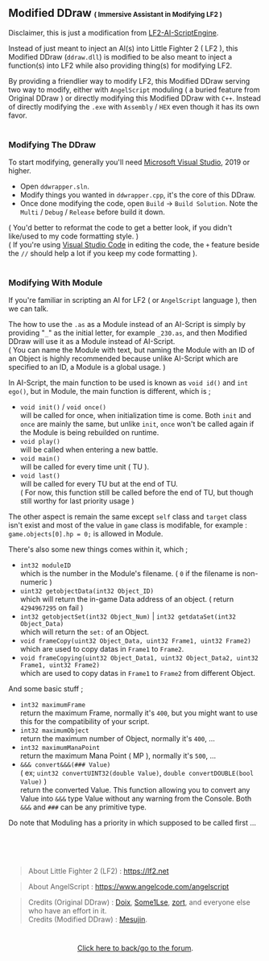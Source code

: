 ## Modified DDraw <font size="2">( Immersive Assistant in Modifying LF2 )</font>
Disclaimer, this is just a modification from [LF2-AI-ScriptEngine](https://github.com/zort/lf2-ai-scriptengine). <br/>

Instead of just meant to inject an AI(s) into Little Fighter 2 ( LF2 ), this Modified DDraw (`ddraw.dll`) is modified to be also meant to inject a function(s) into LF2 while also providing thing(s) for modifying LF2. <br/>

By providing a friendlier way to modify LF2, this Modified DDraw serving two way to modify, either with `AngelScript` moduling ( a buried feature from Original DDraw ) or directly modifying this Modified DDraw with `C++`. Instead of directly modifying the `.exe` with `Assembly` / `HEX` even though it has its own favor. <br/>
<br/>

### Modifying The DDraw
To start modifying, generally you'll need [Microsoft Visual Studio](https://visualstudio.microsoft.com/), 2019 or higher. <br/>

- Open `ddwrapper.sln`. <br/>
- Modify things you wanted in `ddwrapper.cpp`, it's the core of this DDraw. <br/>
- Once done modifying the code, open `Build` -> `Build Solution`. Note the `Multi` / `Debug` / `Release` before build it down. <br/>

( You'd better to reformat the code to get a better look, if you didn't like/used to my code formatting style. )<br/>
( If you're using [Visual Studio Code](https://code.visualstudio.com/) in editing the code, the `+` feature beside the `//` should help a lot if you keep my code formatting ).
<br/>
<br/>

### Modifying With Module
If you're familiar in scripting an AI for LF2 ( or `AngelScript` language ), then we can talk.

The how to use the `.as` as a Module instead of an AI-Script is simply by providing "`_`" as the initial letter, for example `_230.as`, and then Modified DDraw will use it as a Module instead of AI-Script. <br/>
( You can name the Module with text, but naming the Module with an ID of an Object is highly recommended because unlike AI-Script which are specified to an ID, a Module is a global usage. ) <br/>

In AI-Script, the main function to be used is known as `void id()` and `int ego()`, but in Module, the main function is different, which is ; <br/>

- `void init()` / `void once()` <br/>
  will be called for once, when initialization time is come. Both `init` and `once` are mainly the same, but unlike `init`, `once` won't be called again if the Module is being rebuilded on runtime.
- `void play()` <br/>
  will be called when entering a new battle.
- `void main()` <br/>
  will be called for every time unit ( TU ).
- `void last()` <br/>
  will be called for every TU but at the end of TU. <br/>
  ( For now, this function still be called before the end of TU, but though still worthy for last priority usage )

The other aspect is remain the same except `self` class and `target` class isn't exist and most of the value in `game` class is modifable, for example : `game.objects[0].hp = 0;` is allowed in Module. <br/>

There's also some new things comes within it, which ; <br/>

- `int32 moduleID` <br/>
  which is the number in the Module's filename. ( `0` if the filename is non-numeric )
- `uint32 getobjectData(int32 Object_ID)` <br/>
  which will return the in-game Data address of an object. ( return `4294967295` on fail )
- `int32 getobjectSet(int32 Object_Num)` | `int32 getdataSet(int32 Object_Data)` <br/>
  which will return the `set:` of an Object.
- `void frameCopy(uint32 Object_Data, uint32 Frame1, uint32 Frame2)` <br/>
  which are used to copy datas in `Frame1` to `Frame2`.
- `void frameCopying(uint32 Object_Data1, uint32 Object_Data2, uint32 Frame1, uint32 Frame2)` <br/>
  which are used to copy datas in `Frame1` to `Frame2` from different Object.

And some basic stuff ;

- `int32 maximumFrame` <br/>
  return the maximum Frame, normally it's `400`, but you might want to use this for the compatibility of your script.
- `int32 maximumObject` <br/>
  return the maximum number of Object, normally it's `400`, ...
- `int32 maximumManaPoint` <br/>
  return the maximum Mana Point ( MP ), normally it's `500`, ...
- `&&& convert&&&(### Value)` <br/>
  ( ex; `uint32 convertUINT32(double Value)`, `double convertDOUBLE(bool Value)` ) <br/>
  return the converted Value. This function allowing you to convert any Value into `&&&` type Value without any warning from the Console. Both `&&&` and `###` can be any primitive type.

Do note that Moduling has a priority in which supposed to be called first ...

<br/>
<br/>
<br/>



> About Little Fighter 2 (LF2) : https://lf2.net <br/>

> About AngelScript : https://www.angelcode.com/angelscript <br/>

> Credits (Original DDraw) : [Doix](https://lf-empire.de/forum/member.php?action=profile&uid=8), [Some1Lse](https://lf-empire.de/forum/member.php?action=profile&uid=284), [zort](https://lf-empire.de/forum/member.php?action=profile&uid=4264), and everyone else who have an effort in it. <br/>
> Credits (Modified DDraw) : [Mesujin](https://lf-empire.de/forum/member.php?action=profile&uid=6253). <br/>

<div align="center"><h1></h1>
<a href="https://lf-empire.de/forum/showthread.php?tid=11273">Click here to back/go to the forum</a>.
</div>
